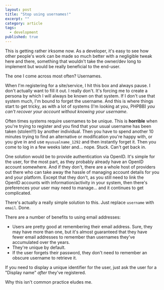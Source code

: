 ```yaml
---
layout: post
title: "Stop using usernames!"
excerpt: ""
category: article
tags:
  - development
published: true
---
```

This is getting rather irksome now. As a developer, it's easy to see how other people's work can be
made so much better with a negligible tweak here and there, something that wouldn't take the owner/dev
long to implement but would be really beneficial to the end-user.

The one I come across most often? Usernames.

When I'm registering for a site/service, I hit this box and always pause. I don't actually want to
fill it out. I really don't. It's forcing me to create a persona by which I will always be known on
that system. If I don't use that system much, I'm bound to forget the username. And this is where things
start to get tricky, as with a lot of systems (I'm looking at you, PHPBB) *you can't recover your account
without knowing your username*.

Often times systems require usernames to be unique. This is **horrible** when you're trying to register
and you find that your usual username has been taken (stolen!!!) by another individual. Then you have to
spend another 10 minutes trying to find an alternative or modification you're happy with, or you give in
and use `myusualname_1292` and then instantly forget it. Then you come to log in a few weeks later and...
nope. Stuck. Can't get back in.

One solution would be to provide authentication via OpenID. It's simple for the user, for the most part,
as they probably already have an OpenID account somewhere. And if they don't, there are a whole host of
providers out there who can take away the hassle of managing account details for you and your platform.
Except that they don't, as you still need to link the OpenID accounts with information/activity in your
system, then there's preferences your user may need to manage... and it continues to get complicated.

There's actually a really simple solution to this. Just replace `username` with `email`. Done.

There are a number of benefits to using email addresses:

- Users are pretty good at remembering their email address. Sure, they may have
more than one, but it's almost guaranteed that they have fewer email addresses to remember than usernames
they've accumulated over the years.
- They're unique by default.
- If the user forgets their password, they don't need to remember an obscure username to retrieve it.

If you need to display a unique identifier for the user, just ask the user for a "Display name" *after*
they've registered.

Why this isn't common practice eludes me.
